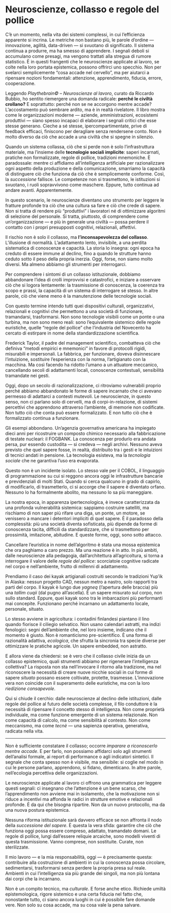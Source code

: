 # Neuroscienze, collasso e regole del pollice

C’è un momento, nella vita dei sistemi complessi, in cui l’efficienza apparente si incrina. Le metriche non bastano più, le parole d’ordine — innovazione, agilità, data-driven — si svuotano di significato. Il sistema continua a produrre, ma ha smesso di apprendere. I segnali deboli si accumulano come presagi, ma vengono trattati alla stregua di rumore statistico. È in questi frangenti che le neuroscienze applicate al lavoro, se colte nella loro portata epistemica, possono offrirci uno specchio. Non per svelarci semplicemente “cosa accade nel cervello”, ma per aiutarci a ripensare nozioni fondamentali: attenzione, apprendimento, fiducia, errore, cooperazione.

Leggendo *Playthebrain© – Neuroscienze al lavoro*, curato da Riccardo Bubbio, ho sentito riemergere una domanda radicale: **perché le civiltà crollano?** E soprattutto: perché non se ne accorgono mentre accade? L’accostamento può sembrare ardito, ma è in realtà rivelatore. Il libro mostra come le organizzazioni moderne — aziende, amministrazioni, ecosistemi produttivi — siano spesso incapaci di elaborare i segnali critici che esse stesse generano. Cieche a sé stesse, ipercompartimentate, prive di feedback efficaci, finiscono per deragliare senza rendersene conto. Non è molto diverso da ciò che accade a una civiltà che si spegne in silenzio.

Quando un sistema collassa, ciò che si perde non è solo l’infrastruttura materiale, ma l’insieme delle **tecnologie sociali implicite**: saperi incarnati, pratiche non formalizzate, regole di pollice, tradizioni mnemoniche. È paradossale: mentre ci affidiamo all’intelligenza artificiale per razionalizzare ogni aspetto della produzione e della comunicazione, smarriamo la capacità di distinguere ciò che funziona da ciò che è semplicemente conforme. Così, la *successione* fallisce. Le competenze non si trasmettono, le istituzioni si svuotano, i ruoli sopravvivono come maschere. Eppure, tutto continua ad andare avanti. Apparentemente.

In questo scenario, le neuroscienze diventano uno strumento per leggere le fratture profonde tra ciò che una cultura sa fare e ciò che crede di sapere. Non si tratta di rendere più “produttivi” i lavoratori né di ottimizzare algoritmi di selezione del personale. Si tratta, piuttosto, di comprendere come un’organizzazione — e più in generale una civiltà — possa perdere il contatto con i propri presupposti cognitivi, relazionali, affettivi.

Il rischio non è solo il collasso, ma **l’inconsapevolezza del collasso**. L’illusione di normalità. L’adattamento lento, invisibile, a una perdita sistematica di conoscenze e capacità. La storia lo insegna: ogni epoca ha creduto di essere immune al declino, fino a quando le strutture hanno ceduto sotto il peso della propria inerzia. Oggi, forse, non siamo molto diversi. Ma almeno abbiamo gli strumenti per interrogarci.

Per comprendere i sintomi di un collasso istituzionale, dobbiamo abbandonare l’idea di crolli improvvisi e catastrofici, e iniziare a osservare ciò che si logora lentamente: la trasmissione di conoscenza, la coerenza tra scopo e prassi, la capacità di un sistema di interrogare sé stesso. In altre parole, ciò che viene meno è la manutenzione delle tecnologie sociali.

Con questo termine intendo tutti quei dispositivi culturali, organizzativi, relazionali e cognitivi che permettono a una società di funzionare, tramandarsi, trasformarsi. Non sono tecnologie visibili come un ponte o una turbina, ma non sono meno reali: sono l’equivalente sistemico delle regole euristiche, quelle “regole del pollice” che l’industria del Novecento ha cercato di estirpare in nome della standardizzazione scientifica.

Frederick Taylor, il padre del management scientifico, combatteva ciò che definiva “metodi empirici e mnemonici” in favore di protocolli rigidi, misurabili e impersonali. La fabbrica, per funzionare, doveva disinnescare l’intuizione, sostituire l’esperienza con la norma, l’artigianato con la macchina. Ma così facendo ha ridotto l’umano a un attuatore meccanico, cancellando secoli di adattamenti locali, conoscenze contestuali, sensibilità tramandate nei gesti.

Oggi, dopo un secolo di razionalizzazione, ci ritroviamo vulnerabili proprio perché abbiamo abbandonato le forme di sapere incarnato che ci avevano permesso di adattarci a contesti mutevoli. Le neuroscienze, in questo senso, non ci parlano solo di cervelli, ma di corpi-in-relazione, di sistemi percettivi che apprendono attraverso l’ambiente, di memorie non codificate. Non tutto ciò che conta può essere formalizzato. E non tutto ciò che è formalizzato continua a funzionare.

Gli esempi abbondano. Un’agenzia governativa americana ha impiegato dieci anni per ricostruire un composto chimico necessario alla fabbricazione di testate nucleari: il FOGBANK. La conoscenza per produrlo era andata persa, pur essendo custodita — si credeva — negli archivi. Nessuno aveva previsto che quel sapere fosse, in realtà, distribuito tra i gesti e le intuizioni di tecnici andati in pensione. La tecnologia esisteva, ma la *tecnologia sociale* che ne garantiva l’uso era evaporata.

Questo non è un incidente isolato. Lo stesso vale per il COBOL, il linguaggio di programmazione su cui si reggono ancora oggi le infrastrutture bancarie e previdenziali di molti Stati. Quando si cerca qualcuno in grado di capirlo, di modificarlo, di trasmetterlo, ci si accorge che il sapere è diventato orfano. Nessuno lo ha formalmente abolito, ma nessuno lo sa più maneggiare.

La nostra epoca, in apparenza ipertecnologica, è invece caratterizzata da una profonda vulnerabilità sistemica: sappiamo costruire satelliti, ma rischiamo di non saper più rifare una diga, un ponte, un motore, se venissero a mancare i detentori impliciti di quel sapere. È il paradosso della complessità: più una società diventa sofisticata, più dipende da forme di conoscenza tacita, difficili da standardizzare, che si trasmettono per prossimità, imitazione, abitudine. E queste forme, oggi, sono sotto attacco.

Cancellare l’euristica in nome dell’algoritmo è stata una mossa epistemica che ora paghiamo a caro prezzo. Ma una reazione è in atto. In più ambiti, dalle neuroscienze alla pedagogia, dall’architettura all’agricoltura, si torna a interrogare il valore delle *regole del pollice*: scorciatoie cognitive radicate nel corpo e nell’ambiente, frutto di millenni di adattamento.

Prendiamo il caso dei kayak artigianali costruiti secondo le tradizioni Yup’ik in Alaska: nessun progetto CAD, nessun metro a nastro, solo rapporti tra parti del corpo. Il kayak è lungo due *yagneq* (l’apertura delle braccia) più una *tallim cuqii* (dal pugno all’ascella). È un sapere misurato sul corpo, non sullo standard. Eppure, quei kayak sono tra le imbarcazioni più performanti mai concepite. Funzionano perché incarnano un adattamento locale, personale, situato.

Lo stesso avviene in agricoltura: i contadini finlandesi piantano il lino quando fiorisce il ciliegio selvatico. Non usano calendari astratti, ma indizi fenologici: segni dell’ambiente che, nel loro insieme, indicano che il momento è giusto. Non è romanticismo pre-scientifico. È una forma di razionalità adattiva, *ecologica*, che sfrutta la sincronia tra specie diverse per ottimizzare le pratiche agricole. Un sapere embedded, non astratto.

E allora viene da chiedersi: se è vero che il collasso civile inizia da un collasso epistemico, quali strumenti abbiamo per rigenerare l’intelligenza collettiva? La risposta non sta nell’invocare il ritorno alla tradizione, ma nel riconoscere la necessità di creare nuove nicchie sociali in cui forme di sapere *situato* possano essere coltivate, protette, trasmesse. L’innovazione vera non coincide con il superamento delle euristiche, ma con la loro *riedizione consapevole*.

Qui si chiude il cerchio: dalle neuroscienze al declino delle istituzioni, dalle regole del pollice al futuro delle società complesse, il filo conduttore è la necessità di ripensare il concetto stesso di intelligenza. Non come proprietà individuale, ma come funzione emergente di un sistema relazionale. Non come capacità di calcolo, ma come sensibilità al contesto. Non come meccanismo, ma come *tecnè* — una sapienza operativa, generativa, radicata nella vita.

---

Non è sufficiente constatare il collasso; occorre *imparare a riconoscerlo mentre accade*. E per farlo, non possiamo affidarci solo agli strumenti dell’analisi formale, ai report di performance o agli indicatori sintetici. Il segnale che conta spesso non è visibile, ma sensibile: si coglie nel modo in cui le persone parlano, apprendono, si fidano, dimenticano. In altre parole, nell’ecologia percettiva delle organizzazioni.

Le neuroscienze applicate al lavoro ci offrono una grammatica per leggere questi segnali: ci insegnano che l’attenzione è un bene scarso, che l’apprendimento non avviene mai in isolamento, che la motivazione non si riduce a incentivi ma affonda le radici in strutture emotive e relazionali profonde. È da qui che bisogna ripartire. Non da un nuovo protocollo, ma da una nuova postura epistemica.

Nessuna riforma istituzionale sarà davvero efficace se non affronta il nodo della *successione del sapere*. È questa la vera sfida: garantire che ciò che funziona oggi possa essere compreso, adattato, tramandato domani. Le regole di pollice, lungi dall’essere reliquie arcaiche, sono modelli viventi di questa trasmissione. Vanno comprese, non sostituite. Curate, non sterilizzate.

Il mio lavoro — e la mia responsabilità, oggi — è precisamente questa: contribuire alla costruzione di ambienti in cui la conoscenza possa circolare, sedimentarsi, trasformarsi senza perdere la propria presa sul reale. Ambienti in cui l’intelligenza sia più grande dei singoli, ma non più lontana dai corpi che la incarnano.

Non è un compito tecnico, ma *culturale*. E forse anche etico. Richiede umiltà epistemologica, rigore sistemico e una certa fiducia nel fatto che, nonostante tutto, ci siano ancora luoghi in cui è possibile fare domande vere. Non solo su cosa accade, ma su cosa vale la pena salvare.
